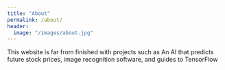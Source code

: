 ```yaml
---
title: "About"
permalink: /about/
header:
  image: "/images/about.jpg"
---
```


This website is far from finished with projects such as An AI that predicts future stock prices, image recognition software, and guides to TensorFlow

